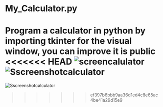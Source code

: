 # My_Calculator.py
Program a calculator in python by importing tkinter for the visual window, you can improve it is public 
<<<<<<< HEAD
![screencalulator](https://user-images.githubusercontent.com/85961824/125215202-5124f580-e280-11eb-89a6-75ee1acc39ea.png)
![Sscreenshotcalculator](https://user-images.githubusercontent.com/85961824/125509716-3da6f126-b887-4dfe-9cc8-8c5df2916825.png)
=======
![Sscreenshotcalculator](https://user-images.githubusercontent.com/85961824/125509563-f32b9883-7c4b-49f3-9367-4818b28ab2fa.png)

>>>>>>> ef397b6bbb9aa36d1ed4c8e65ac4be41a29d15e9
